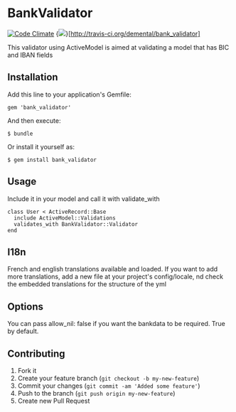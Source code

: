# BankValidator

[![Code Climate](https://codeclimate.com/badge.png)](https://codeclimate.com/github/demental/bank_validator)
{<img src="https://secure.travis-ci.org/demental/bank_validator.png" />}[http://travis-ci.org/demental/bank_validator]

This validator using ActiveModel is aimed at validating a model that has BIC and IBAN fields

## Installation

Add this line to your application's Gemfile:

    gem 'bank_validator'

And then execute:

    $ bundle

Or install it yourself as:

    $ gem install bank_validator

## Usage

Include it in your model and call it with validate_with

    class User < ActiveRecord::Base
      include ActiveModel::Validations
      validates_with BankValidator::Validator
    end

## I18n

French and english translations available and loaded.
If you want to add more translations, add a new file at your project's config/locale, nd check the embedded translations for the structure of the yml


## Options

You can pass allow_nil: false if you want the bankdata to be required. True by default.

## Contributing

1. Fork it
2. Create your feature branch (`git checkout -b my-new-feature`)
3. Commit your changes (`git commit -am 'Added some feature'`)
4. Push to the branch (`git push origin my-new-feature`)
5. Create new Pull Request
